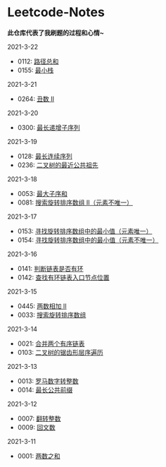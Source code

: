# Leetcode-Notes  

**此仓库代表了我刷题的过程和心情~**

2021-3-22

  - 0112: [路径总和](https://github.com/Willbebest/Leetcode-Notes/blob/main/2021-3-22/leetcode0112.md)  
  - 0155: [最小栈](https://github.com/Willbebest/Leetcode-Notes/blob/main/2021-3-22/leetcode0155.md)  

2021-3-21

  - 0264: [丑数 II](https://github.com/Willbebest/Leetcode-Notes/blob/main/2021-3-21/leetcode0264.md)  

2021-3-20

  - 0300: [最长递增子序列](https://github.com/Willbebest/Leetcode-Notes/blob/main/2021-3-20/leetcode0300.md)  

2021-3-19 

  - 0128: [最长连续序列](https://github.com/Willbebest/Leetcode-Notes/blob/main/2021-3-19/leetcode0128.md)  
  - 0236: [二叉树的最近公共祖先](https://github.com/Willbebest/Leetcode-Notes/blob/main/2021-3-19/leetcode0236.md)  

2021-3-18 

  - 0053: [最大子序和](https://github.com/Willbebest/Leetcode-Notes/blob/main/2021-3-18/leetcode0053.md)  
  - 0081: [搜索旋转排序数组 II（元素不唯一）](https://github.com/Willbebest/Leetcode-Notes/blob/main/2021-3-18/leetcode0081.md)  


2021-3-17 

  - 0153: [寻找旋转排序数组中的最小值（元素唯一）](https://github.com/Willbebest/Leetcode-Notes/blob/main/2021-3-17/leetcode0153.md)  
  - 0154: [寻找旋转排序数组中的最小值（元素不唯一）](https://github.com/Willbebest/Leetcode-Notes/blob/main/2021-3-17/leetcode0154.md)  

2021-3-16  

  - 0141: [判断链表是否有环](https://github.com/Willbebest/Leetcode-Notes/blob/main/2021-3-16/leetcode0141.md)  
  - 0142: [查找有环链表入口节点位置](https://github.com/Willbebest/Leetcode-Notes/blob/main/2021-3-16/leetcode0142.md) 

2021-3-15  

  - 0445: [两数相加 II](https://github.com/Willbebest/Leetcode-Notes/blob/main/2021-3-15/leetcode0445.md)  
  - 0033: [搜索旋转排序数组](https://github.com/Willbebest/Leetcode-Notes/blob/main/2021-3-15/leetcode0033.md) 

2021-3-14  

  - 0021: [合并两个有序链表](https://github.com/Willbebest/Leetcode-Notes/blob/main/2021-3-14/leetcode0021.md)  
  - 0103: [二叉树的锯齿形层序遍历](https://github.com/Willbebest/Leetcode-Notes/blob/main/2021-3-14/leetcode0103.md) 

2021-3-13  
  - 0013: [罗马数字转整数](https://github.com/Willbebest/Leetcode-Notes/blob/main/2021-3-13/leetcode0014.md)  
  - 0014: [最长公共前缀](https://github.com/Willbebest/Leetcode-Notes/blob/main/2021-3-13/leetcode0014.md)  

2021-3-12  
  - 0007: [翻转整数](https://github.com/Willbebest/Leetcode-Notes/blob/main/2021-3-12/LeetCode0007.md)   
  - 0009: [回文数](https://github.com/Willbebest/Leetcode-Notes/blob/main/2021-3-12/leetcode0009.md)   

2021-3-11  
- 0001: [两数之和](https://github.com/Willbebest/Leetcode-Notes/blob/main/2021-3-11/leetcode0001.md)  







